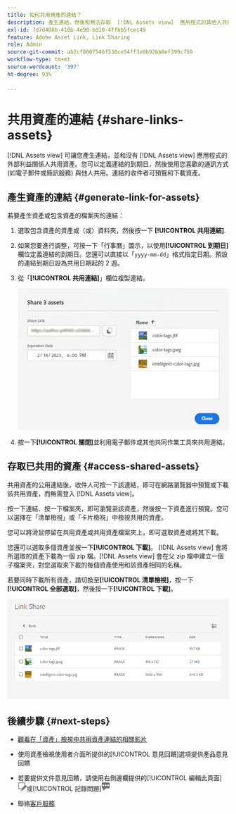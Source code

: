 ```yaml
---
title: 如何共用資產的連結？
description: 產生連結，然後和無法存取  [!DNL Assets view]  應用程式的其他人共用資產。
exl-id: 7d7d488b-410b-4e90-bd10-4ffbb5fcec49
feature: Adobe Asset Link, Link Sharing
role: Admin
source-git-commit: ab2cf8007546f538ce54ff3e0b92bb0ef399c758
workflow-type: tm+mt
source-wordcount: '397'
ht-degree: 93%

---
```


# 共用資產的連結 {#share-links-assets}

[!DNL Assets view] 可讓您產生連結，並和沒有 [!DNL Assets view] 應用程式的外部利益關係人共用資產。您可以定義連結的到期日，然後使用您喜歡的通訊方式 (如電子郵件或簡訊服務) 與他人共用。連結的收件者可預覽和下載資產。

## 產生資產的連結 {#generate-link-for-assets}

若要產生資產或包含資產的檔案夾的連結：

1. 選取包含資產的資產或（或）資料夾，然後按一下 **[!UICONTROL 共用連結]**.

1. 如果您要進行調整，可按一下「行事曆」圖示，以使用&#x200B;**[!UICONTROL 到期日]**&#x200B;欄位定義連結的到期日。您還可以直接以「`yyyy-mm-dd`」格式指定日期。預設的連結到期日設為共用日期起的 2 週。

1. 從「**[!UICONTROL 共用連結]**」欄位複製連結。

   ![裁切和拉直影像的選項](assets/share-asset-link.png)

1. 按一下&#x200B;**[!UICONTROL 關閉]**&#x200B;並利用電子郵件或其他共同作業工具來共用連結。

## 存取已共用的資產 {#access-shared-assets}

共用資產的公用連結後，收件人可按一下該連結，即可在網路瀏覽器中預覽或下載該共用資產，而無需登入 [!DNL Assets view]。

按一下連結、按一下檔案夾，即可瀏覽至該資產，然後按一下資產進行預覽。您可以選擇在「清單檢視」或「卡片檢視」中檢視共用的資產。

您可以將滑鼠停留在共用資產或共用資產檔案夾上，即可選取資產或將其下載。

您還可以選取多個資產並按一下&#x200B;**[!UICONTROL 下載]**。 [!DNL Assets view] 會將所選取的資產下載為一個 zip 檔。[!DNL Assets view] 會在父 zip 檔中建立一個子檔案夾，對您選取來下載的每個資產使用和該資產相同的名稱。

若要同時下載所有資產，請切換至&#x200B;**[!UICONTROL 清單檢視]**，按一下&#x200B;**[!UICONTROL 全部選取]**，然後按一下&#x200B;**[!UICONTROL 下載]**。

![預覽已共用的資產](assets/preview-shared-assets.png)

## 後續步驟 {#next-steps}

* [觀看在「資產」檢視中共用資產連結的相關影片](https://experienceleague.adobe.com/docs/experience-manager-learn/assets-essentials/basics/link-sharing.html)

* 使用資產檢視使用者介面所提供的[!UICONTROL 意見回饋]選項提供產品意見回饋

* 若要提供文件意見回饋，請使用右側邊欄提供的[!UICONTROL 編輯此頁面]![來編輯頁面](assets/do-not-localize/edit-page.png)或[!UICONTROL 記錄問題]![來建立 GitHub 問題](assets/do-not-localize/github-issue.png)

* 聯絡[客戶服務](https://experienceleague.adobe.com/?support-solution=General#support)
